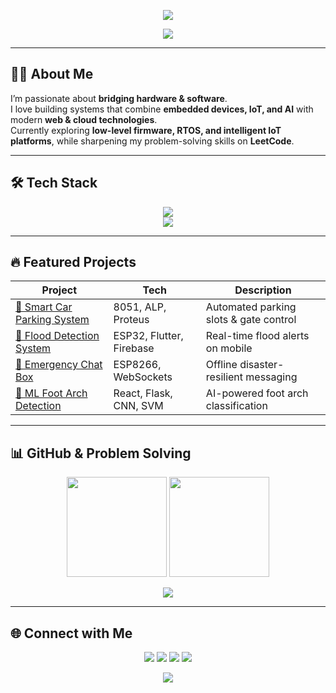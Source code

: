<!-- Banner -->
<p align="center">
  <img src="https://capsule-render.vercel.app/api?type=waving&color=0:000000,100:0f0c29&height=200&section=header&text=Hi%20👋,%20I'm%20Sanjay!&fontSize=40&fontColor=00FFFF&animation=fadeIn&fontAlignY=35"/>
</p>

<!-- Typing effect -->
<p align="center">
  <img src="https://readme-typing-svg.demolab.com?font=Orbitron&size=28&duration=3000&pause=1000&color=00FFFF&center=true&vCenter=true&width=1000&lines=Embedded+Systems+%7C+IoT+%7C+ML+%7C+Fullstack;Building+Futuristic+Tech+Solutions;Code.+Innovate.+Deploy."/>
</p>

---

## 🧑‍💻 About Me
I’m passionate about **bridging hardware & software**.  
I love building systems that combine **embedded devices, IoT, and AI** with modern **web & cloud technologies**.  
Currently exploring **low-level firmware, RTOS, and intelligent IoT platforms**, while sharpening my problem-solving skills on **LeetCode**.

---

## 🛠️ Tech Stack
<p align="center">
  <img src="https://skillicons.dev/icons?i=c,cpp,python,java,js,html,css,react,flask,mysql,git,github,linux,aws"/>
  <br/>
  <img src="https://skillicons.dev/icons?i=embedded,cisco,vscode,verilog,arduino,raspberrypi"/>
</p>

---

## 🔥 Featured Projects
| Project | Tech | Description |
|---------|------|-------------|
| [🚗 Smart Car Parking System](https://github.com/ms-sanjay/CarParkingSystem) | 8051, ALP, Proteus | Automated parking slots & gate control |
| [🌊 Flood Detection System](https://github.com/Pugal-M/Flood_Management) | ESP32, Flutter, Firebase | Real-time flood alerts on mobile |
| [📡 Emergency Chat Box](https://github.com/ms-sanjay/EmergencyChatBox) | ESP8266, WebSockets | Offline disaster-resilient messaging |
| [🦶 ML Foot Arch Detection](https://github.com/ms-sanjay) | React, Flask, CNN, SVM | AI-powered foot arch classification |

---

## 📊 GitHub & Problem Solving
<p align="center">
  <img src="https://github-readme-stats.vercel.app/api?username=ms-sanjay&show_icons=true&theme=radical&hide_border=true" height="160"/>
  <img src="https://github-readme-streak-stats.herokuapp.com/?user=ms-sanjay&theme=radical&hide_border=true" height="160"/>
</p>

<p align="center">
  <img src="https://leetcode.card.workers.dev/Sanjay_2?theme=dark&font=baloo&extension=activity"/>
</p>

---

## 🌐 Connect with Me
<p align="center">
  <a href="mailto:mssanjay180@gmail.com"><img src="https://img.shields.io/badge/Gmail-%23EA4335.svg?&style=for-the-badge&logo=gmail&logoColor=white"/></a>
  <a href="https://www.linkedin.com/in/sanjay234/"><img src="https://img.shields.io/badge/LinkedIn-%230A66C2.svg?&style=for-the-badge&logo=linkedin&logoColor=white"/></a>
  <a href="https://ms-sanjay.github.io/Portfolio/"><img src="https://img.shields.io/badge/Portfolio-%23000000.svg?&style=for-the-badge&logo=vercel&logoColor=white"/></a>
  <a href="https://leetcode.com/u/Sanjay_2/"><img src="https://img.shields.io/badge/LeetCode-%23FFA116.svg?&style=for-the-badge&logo=leetcode&logoColor=white"/></a>
</p>

<!-- Footer -->
<p align="center">
  <img src="https://capsule-render.vercel.app/api?type=waving&color=0:0f0c29,100:24243e&height=120&section=footer"/>
</p>
